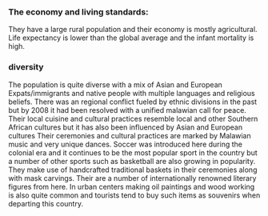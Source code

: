 ### The economy and living standards:

They have a large rural population and their economy is mostly agricultural.
Life expectancy is lower than the global average and the infant mortality is
high.
### diversity
The population is quite diverse with a mix of Asian and European 
Expats/immigrants and native people with multiple languages and religious 
beliefs.
There was an regional conflict fueled by ethnic divisions in the past but by 
2008 it had been resolved with a unified malawian call for peace.
Their local cuisine and cultural practices resemble local and other Southern 
African cultures but it has also been influenced by Asian and European cultures Their ceremonies and cultural practices are marked by Malawian music and very 
unique dances. 
Soccer was introduced here during the colonial era and it continues to be 
the most popular sport in the country but a number of other sports such as 
basketball are also growing in popularity.
They make use of handcrafted traditional baskets in their ceremonies along with mask carvings.
Their are a number of internationally renowned literary figures from here.
In urban centers making oil paintings and wood working is also quite common 
and tourists tend to buy such items as souvenirs when departing this country.

